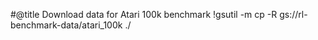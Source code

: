 #@title Download data for Atari 100k benchmark
!gsutil -m cp -R gs://rl-benchmark-data/atari_100k ./
